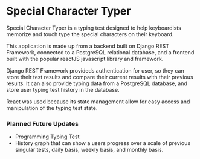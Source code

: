 # Special Character Typer

Special Character Typer is a typing test designed to help keyboardists memorize and touch type the special characters on their keyboard.

This application is made up from a backend built on Django REST Framework, connected to a PostgreSQL relational database, and a frontend built with the popular reactJS javascript library and framework.

Django REST Framework provideds authentication for user, so they can store their test results and compare their current results with their previous results. It can also provide typing data from a PostgreSQL database, and store user typing test history in the database.

React was used because its state management allow for easy access and manipulation of the typing test state.

### Planned Future Updates

- Programming Typing Test
- History graph that can show a users progress over a scale of previous singular tests, daily basis, weekly basis, and monthly basis.




